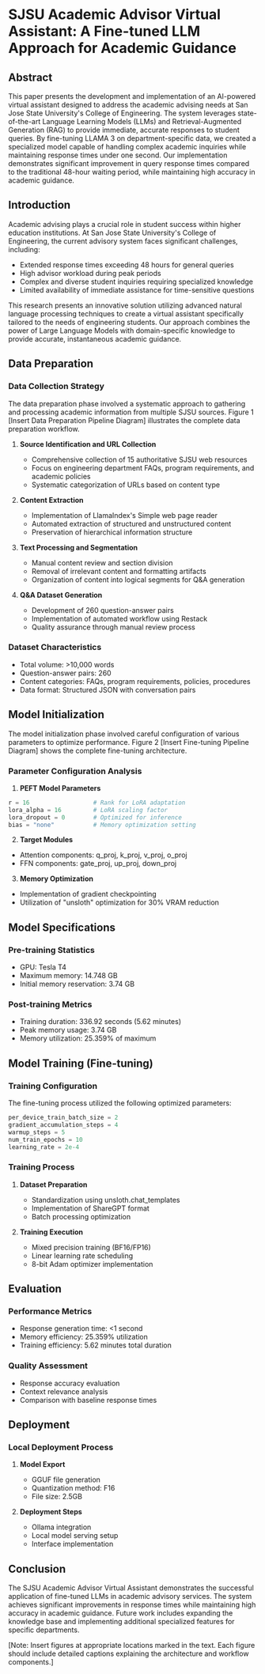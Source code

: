 # SJSU Academic Advisor Virtual Assistant: A Fine-tuned LLM Approach for Academic Guidance

## Abstract

This paper presents the development and implementation of an AI-powered virtual assistant designed to address the academic advising needs at San Jose State University's College of Engineering. The system leverages state-of-the-art Language Learning Models (LLMs) and Retrieval-Augmented Generation (RAG) to provide immediate, accurate responses to student queries. By fine-tuning LLAMA 3 on department-specific data, we created a specialized model capable of handling complex academic inquiries while maintaining response times under one second. Our implementation demonstrates significant improvement in query response times compared to the traditional 48-hour waiting period, while maintaining high accuracy in academic guidance.

## Introduction

Academic advising plays a crucial role in student success within higher education institutions. At San Jose State University's College of Engineering, the current advisory system faces significant challenges, including:

- Extended response times exceeding 48 hours for general queries
- High advisor workload during peak periods
- Complex and diverse student inquiries requiring specialized knowledge
- Limited availability of immediate assistance for time-sensitive questions

This research presents an innovative solution utilizing advanced natural language processing techniques to create a virtual assistant specifically tailored to the needs of engineering students. Our approach combines the power of Large Language Models with domain-specific knowledge to provide accurate, instantaneous academic guidance.

## Data Preparation

### Data Collection Strategy

The data preparation phase involved a systematic approach to gathering and processing academic information from multiple SJSU sources. Figure 1 [Insert Data Preparation Pipeline Diagram] illustrates the complete data preparation workflow.

1. **Source Identification and URL Collection**
   - Comprehensive collection of 15 authoritative SJSU web resources
   - Focus on engineering department FAQs, program requirements, and academic policies
   - Systematic categorization of URLs based on content type

2. **Content Extraction**
   - Implementation of LlamaIndex's Simple web page reader
   - Automated extraction of structured and unstructured content
   - Preservation of hierarchical information structure

3. **Text Processing and Segmentation**
   - Manual content review and section division
   - Removal of irrelevant content and formatting artifacts
   - Organization of content into logical segments for Q&A generation

4. **Q&A Dataset Generation**
   - Development of 260 question-answer pairs
   - Implementation of automated workflow using Restack
   - Quality assurance through manual review process

### Dataset Characteristics
- Total volume: >10,000 words
- Question-answer pairs: 260
- Content categories: FAQs, program requirements, policies, procedures
- Data format: Structured JSON with conversation pairs

## Model Initialization

The model initialization phase involved careful configuration of various parameters to optimize performance. Figure 2 [Insert Fine-tuning Pipeline Diagram] shows the complete fine-tuning architecture.

### Parameter Configuration Analysis

1. **PEFT Model Parameters**
```python
r = 16                  # Rank for LoRA adaptation
lora_alpha = 16         # LoRA scaling factor
lora_dropout = 0        # Optimized for inference
bias = "none"           # Memory optimization setting
```

2. **Target Modules**
- Attention components: q_proj, k_proj, v_proj, o_proj
- FFN components: gate_proj, up_proj, down_proj

3. **Memory Optimization**
- Implementation of gradient checkpointing
- Utilization of "unsloth" optimization for 30% VRAM reduction

## Model Specifications

### Pre-training Statistics
- GPU: Tesla T4
- Maximum memory: 14.748 GB
- Initial memory reservation: 3.74 GB

### Post-training Metrics
- Training duration: 336.92 seconds (5.62 minutes)
- Peak memory usage: 3.74 GB
- Memory utilization: 25.359% of maximum

## Model Training (Fine-tuning)

### Training Configuration

The fine-tuning process utilized the following optimized parameters:

```python
per_device_train_batch_size = 2
gradient_accumulation_steps = 4
warmup_steps = 5
num_train_epochs = 10
learning_rate = 2e-4
```

### Training Process

1. **Dataset Preparation**
   - Standardization using unsloth.chat_templates
   - Implementation of ShareGPT format
   - Batch processing optimization

2. **Training Execution**
   - Mixed precision training (BF16/FP16)
   - Linear learning rate scheduling
   - 8-bit Adam optimizer implementation

## Evaluation

### Performance Metrics
- Response generation time: <1 second
- Memory efficiency: 25.359% utilization
- Training efficiency: 5.62 minutes total duration

### Quality Assessment
- Response accuracy evaluation
- Context relevance analysis
- Comparison with baseline response times

## Deployment

### Local Deployment Process

1. **Model Export**
   - GGUF file generation
   - Quantization method: F16
   - File size: 2.5GB

2. **Deployment Steps**
   - Ollama integration
   - Local model serving setup
   - Interface implementation

## Conclusion

The SJSU Academic Advisor Virtual Assistant demonstrates the successful application of fine-tuned LLMs in academic advisory services. The system achieves significant improvements in response times while maintaining high accuracy in academic guidance. Future work includes expanding the knowledge base and implementing additional specialized features for specific departments.

[Note: Insert figures at appropriate locations marked in the text. Each figure should include detailed captions explaining the architecture and workflow components.]
